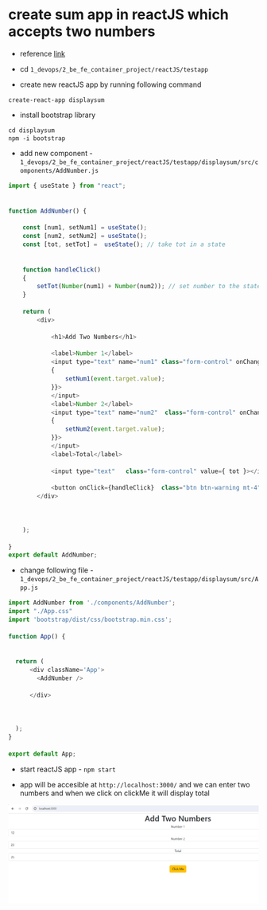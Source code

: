 
# create sum app in reactJS which accepts two numbers

- reference [link](https://www.youtube.com/watch?v=3_l7dMuaITk)

- cd `1_devops/2_be_fe_container_project/reactJS/testapp`
- create new reactJS app by running following command
```text
create-react-app displaysum
```
- install bootstrap library
```text
cd displaysum
npm -i bootstrap
```

- add new component - `1_devops/2_be_fe_container_project/reactJS/testapp/displaysum/src/components/AddNumber.js`

```js
import { useState } from "react";


function AddNumber() {

    const [num1, setNum1] = useState();
    const [num2, setNum2] = useState();
    const [tot, setTot] =  useState(); // take tot in a state


    function handleClick()
    {
        setTot(Number(num1) + Number(num2)); // set number to the state
    }

    return (
        <div>

            <h1>Add Two Numbers</h1>

            <label>Number 1</label>
            <input type="text" name="num1" class="form-control" onChange={(event) =>
            {
                setNum1(event.target.value);
            }}>
            </input>
            <label>Number 2</label>
            <input type="text" name="num2"  class="form-control" onChange={(event) =>
            {
                setNum2(event.target.value);
            }}>
            </input>
            <label>Total</label>

            <input type="text"   class="form-control" value={ tot }></input>

            <button onClick={handleClick}  class="btn btn-warning mt-4"> Click Me</button>
        </div>



    );

}
export default AddNumber;
```

- change following file - `1_devops/2_be_fe_container_project/reactJS/testapp/displaysum/src/App.js`

```js
import AddNumber from './components/AddNumber';
import "./App.css"
import 'bootstrap/dist/css/bootstrap.min.css';

function App() {


  return (
      <div className='App'>
        <AddNumber />

      </div>



  );
}

export default App;

```

- start reactJS app - `npm start`

- app will be accesible at `http://localhost:3000/` and we can enter two numbers and when we click on clickMe it will display total

![img](./4_sum_numbers.png)
